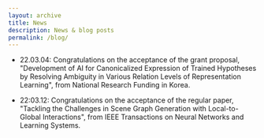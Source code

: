 ```yaml
---
layout: archive
title: News
description: News & blog posts
permalink: /blog/
---
```


<!-- Content here would shop up above your list of posts -->
- 22.03.04: Congratulations on the acceptance of the grant proposal, "Development of AI for Canonicalized Expression of Trained Hypotheses by Resolving Ambiguity in Various Relation Levels of Representation Learning", from National Research Funding in Korea.

- 22:03.12: Congratulations on the acceptance of the regular paper, "Tackling the Challenges in Scene Graph Generation with Local-to-Global Interactions", from IEEE Transactions on Neural Networks and Learning Systems.